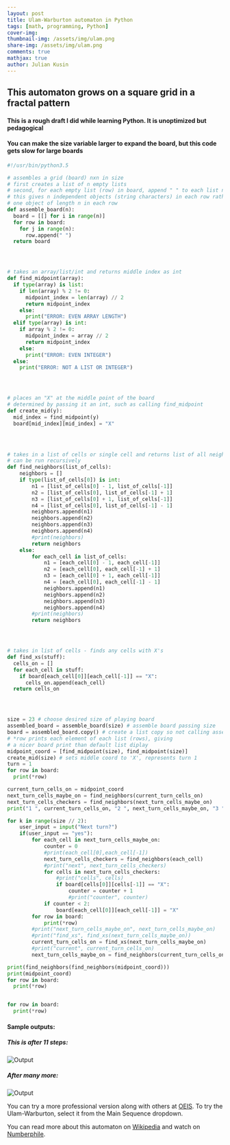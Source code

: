 ```yaml
---
layout: post
title: Ulam-Warburton automaton in Python
tags: [math, programming, Python]
cover-img:
thumbnail-img: /assets/img/ulam.png
share-img: /assets/img/ulam.png
comments: true
mathjax: true
author: Julian Kusin
---
```


## This automaton grows on a square grid in a fractal pattern
#### This is a rough draft I did while learning Python. It is unoptimized but pedagogical
#### You can make the size variable larger to expand the board, but this code gets slow for large boards

```python
#!/usr/bin/python3.5

# assembles a grid (board) nxn in size 
# first creates a list of n empty lists
# second, for each empty list (row) in board, append " " to each list n times
# this gives n independent objects (string characters) in each row rather than 
# one object of length n in each row
def assemble_board(n):
  board = [[] for i in range(n)]
  for row in board:
    for j in range(n):
      row.append(" ")
  return board




# takes an array/list/int and returns middle index as int
def find_midpoint(array):
  if type(array) is list:
    if len(array) % 2 != 0: 
      midpoint_index = len(array) // 2
      return midpoint_index
    else:
      print("ERROR: EVEN ARRAY LENGTH")
  elif type(array) is int:
    if array % 2 != 0:
      midpoint_index = array // 2
      return midpoint_index
    else:
      print("ERROR: EVEN INTEGER")
  else:
    print("ERROR: NOT A LIST OR INTEGER")




# places an "X" at the middle point of the board
# determined by passing it an int, such as calling find_midpoint
def create_mid(y):
  mid_index = find_midpoint(y)
  board[mid_index][mid_index] = "X"



 
# takes in a list of cells or single cell and returns list of all neighboring cell
# can be run recursively
def find_neighbors(list_of_cells):
    neighbors = []
    if type(list_of_cells[0]) is int:
        n1 = [list_of_cells[0] - 1, list_of_cells[-1]]
        n2 = [list_of_cells[0], list_of_cells[-1] + 1]
        n3 = [list_of_cells[0] + 1, list_of_cells[-1]]
        n4 = [list_of_cells[0], list_of_cells[-1] - 1]
        neighbors.append(n1)
        neighbors.append(n2)
        neighbors.append(n3)
        neighbors.append(n4)
        #print(neighbors)
        return neighbors
    else:
        for each_cell in list_of_cells:
            n1 = [each_cell[0] - 1, each_cell[-1]]
            n2 = [each_cell[0], each_cell[-1] + 1]
            n3 = [each_cell[0] + 1, each_cell[-1]]
            n4 = [each_cell[0], each_cell[-1] - 1]
            neighbors.append(n1)
            neighbors.append(n2)
            neighbors.append(n3)
            neighbors.append(n4)
        #print(neighbors)
        return neighbors




# takes in list of cells - finds any cells with X's  
def find_xs(stuff):
  cells_on = []
  for each_cell in stuff:
    if board[each_cell[0]][each_cell[-1]] == "X":
      cells_on.append(each_cell)
  return cells_on




size = 23 # choose desired size of playing board
assembled_board = assemble_board(size) # assemble board passing size
board = assembled_board.copy() # create a list copy so not calling assemble_board 
# *row prints each element of each list (rows), giving
# a nicer board print than default list diplay
midpoint_coord = [find_midpoint(size), find_midpoint(size)]
create_mid(size) # sets middle coord to 'X', represents turn 1
turn = 1
for row in board: 
  print(*row) 

current_turn_cells_on = midpoint_coord
next_turn_cells_maybe_on = find_neighbors(current_turn_cells_on)
next_turn_cells_checkers = find_neighbors(next_turn_cells_maybe_on)
print("1 ", current_turn_cells_on, "2 ", next_turn_cells_maybe_on, "3 ", next_turn_cells_checkers)

for k in range(size // 2):
    user_input = input("Next turn?")
    if(user_input == "yes"):
        for each_cell in next_turn_cells_maybe_on:
            counter = 0
            #print(each_cell[0],each_cell[-1])
            next_turn_cells_checkers = find_neighbors(each_cell)
            #print("next", next_turn_cells_checkers)
            for cells in next_turn_cells_checkers:
                #print("cells", cells)
                if board[cells[0]][cells[-1]] == "X":
                    counter = counter + 1
                    #print("counter", counter)
            if counter < 2:
                board[each_cell[0]][each_cell[-1]] = "X"
        for row in board:
            print(*row)
        #print("next_turn_cells_maybe_on", next_turn_cells_maybe_on)
        #print("find_xs", find_xs(next_turn_cells_maybe_on))
        current_turn_cells_on = find_xs(next_turn_cells_maybe_on)
        #print("current", current_turn_cells_on)
        next_turn_cells_maybe_on = find_neighbors(current_turn_cells_on)

print(find_neighbors(find_neighbors(midpoint_coord)))
print(midpoint_coord)
for row in board:
  print(*row)


for row in board:
  print(*row)
```

#### Sample outputs:

##### This is after 11 steps:
![Output](https://lavasum.com/assets/img/ulam.png)

##### After many more:
![Output](https://lavasum.com/assets/img/ulam2.png)

You can try a more professional version along with others at [OEIS](https://oeis.org/A139250/a139250.anim.html). To try the Ulam-Warburton, select it from the Main Sequence dropdown. 

You can read more about this automaton on [Wikipedia](https://en.wikipedia.org/wiki/Ulam%E2%80%93Warburton_automaton) and watch on [Numberphile](https://www.youtube.com/watch?v=_UtCli1SgjI).

